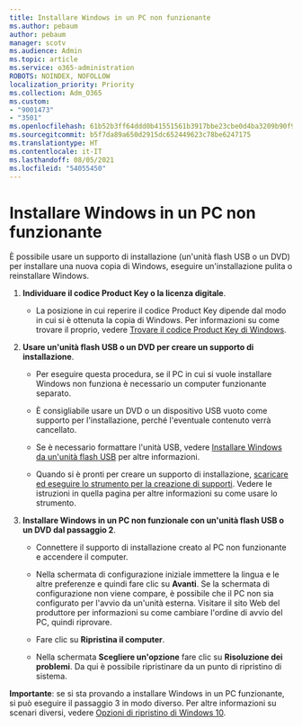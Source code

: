 ```yaml
---
title: Installare Windows in un PC non funzionante
ms.author: pebaum
author: pebaum
manager: scotv
ms.audience: Admin
ms.topic: article
ms.service: o365-administration
ROBOTS: NOINDEX, NOFOLLOW
localization_priority: Priority
ms.collection: Adm_O365
ms.custom:
- "9001473"
- "3501"
ms.openlocfilehash: 61b52b3ff64ddd0b41551561b3917bbe23cbe0d4ba3209b90f9079bef2c18225
ms.sourcegitcommit: b5f7da89a650d2915dc652449623c78be6247175
ms.translationtype: HT
ms.contentlocale: it-IT
ms.lasthandoff: 08/05/2021
ms.locfileid: "54055450"
---
```

# <a name="install-windows-on-a-nonfunctional-pc"></a>Installare Windows in un PC non funzionante

È possibile usare un supporto di installazione (un'unità flash USB o un DVD) per installare una nuova copia di Windows, eseguire un'installazione pulita o reinstallare Windows.

1. **Individuare il codice Product Key o la licenza digitale**.

    - La posizione in cui reperire il codice Product Key dipende dal modo in cui si è ottenuta la copia di Windows. Per informazioni su come trovare il proprio, vedere [Trovare il codice Product Key di Windows](https://support.microsoft.com/help/10749/windows-10-find-product-key). 

2. **Usare un'unità flash USB o un DVD per creare un supporto di installazione**.

    - Per eseguire questa procedura, se il PC in cui si vuole installare Windows non funziona è necessario un computer funzionante separato.

    - È consigliabile usare un DVD o un dispositivo USB vuoto come supporto per l'installazione, perché l'eventuale contenuto verrà cancellato.

    - Se è necessario formattare l'unità USB, vedere [Installare Windows da un'unità flash USB](https://docs.microsoft.com/windows-hardware/manufacture/desktop/install-windows-from-a-usb-flash-drive) per altre informazioni.

    - Quando si è pronti per creare un supporto di installazione, [scaricare ed eseguire lo strumento per la creazione di supporti](https://www.microsoft.com/software-download/windows10). Vedere le istruzioni in quella pagina per altre informazioni su come usare lo strumento.

3. **Installare Windows in un PC non funzionale con un'unità flash USB o un DVD dal passaggio 2**.

    - Connettere il supporto di installazione creato al PC non funzionante e accendere il computer.

    - Nella schermata di configurazione iniziale immettere la lingua e le altre preferenze e quindi fare clic su **Avanti**. Se la schermata di configurazione non viene compare, è possibile che il PC non sia configurato per l'avvio da un'unità esterna. Visitare il sito Web del produttore per informazioni su come cambiare l'ordine di avvio del PC, quindi riprovare.

    - Fare clic su **Ripristina il computer**.

    - Nella schermata **Scegliere un'opzione** fare clic su **Risoluzione dei problemi**. Da qui è possibile ripristinare da un punto di ripristino di sistema.

**Importante**: se si sta provando a installare Windows in un PC funzionante, si può eseguire il passaggio 3 in modo diverso. Per altre informazioni su scenari diversi, vedere [Opzioni di ripristino di Windows 10](https://support.microsoft.com/help/12415/windows-10-recovery-options).
